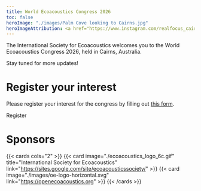 ```yaml
---
title: World Ecoacoustics Congress 2026
toc: false
heroImage: "./images/Palm Cove looking to Cairns.jpg"
heroImageAttribution: <a href="https://www.instagram.com/realfocus_cairns/">@realfocus_cairns</a>
---
```



The International Society for Ecoacoustics welcomes you to the World Ecoacoustics Congress 2026, held in Cairns, Australia.

Stay tuned for more updates!


# Register your interest

Please register your interest for the congress by filling out [this form](https://docs.google.com/forms/d/e/1FAIpQLSdWWfI2_Bs4OnUU2pEMp7zzH95DIi2Rge77Iom7tUb9slV3wg/viewform?usp=header).

<sl-button href="https://docs.google.com/forms/d/e/1FAIpQLSdWWfI2_Bs4OnUU2pEMp7zzH95DIi2Rge77Iom7tUb9slV3wg/viewform?usp=header" variant="primary">Register</sl-button>




# Sponsors

{{< cards cols="2" >}}
{{< card image="./ecoacoustics_logo_6c.gif" title="International Society for Ecoacoustics" link="https://sites.google.com/site/ecoacousticssociety/" >}}
{{< card image="./images/oe-logo-horizontal.svg" link="https://openecoacoustics.org" >}}
{{< /cards >}}